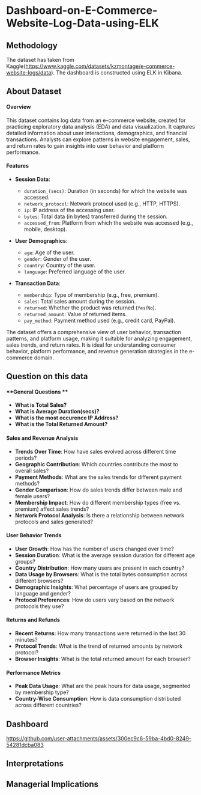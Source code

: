 # Dashboard-on-E-Commerce-Website-Log-Data-using-ELK
## Methodology
The dataset has taken from Kaggle(https://www.kaggle.com/datasets/kzmontage/e-commerce-website-logs/data). The dashboard is constructed using ELK in Kibana. 

## About Dataset

#### Overview
This dataset contains log data from an e-commerce website, created for practicing exploratory data analysis (EDA) and data visualization. It captures detailed information about user interactions, demographics, and financial transactions. Analysts can explore patterns in website engagement, sales, and return rates to gain insights into user behavior and platform performance.

#### Features
- **Session Data**:
  - `duration_(secs)`: Duration (in seconds) for which the website was accessed.
  - `network_protocol`: Network protocol used (e.g., HTTP, HTTPS).
  - `ip`: IP address of the accessing user.
  - `bytes`: Total data (in bytes) transferred during the session.
  - `accessed_from`: Platform from which the website was accessed (e.g., mobile, desktop).

- **User Demographics**:
  - `age`: Age of the user.
  - `gender`: Gender of the user.
  - `country`: Country of the user.
  - `language`: Preferred language of the user.

- **Transaction Data**:
  - `membership`: Type of membership (e.g., free, premium).
  - `sales`: Total sales amount during the session.
  - `returned`: Whether the product was returned (`Yes`/`No`).
  - `returned_amount`: Value of returned items.
  - `pay_method`: Payment method used (e.g., credit card, PayPal).


The dataset offers a comprehensive view of user behavior, transaction patterns, and platform usage, making it suitable for analyzing engagement, sales trends, and return rates. It is ideal for understanding consumer behavior, platform performance, and revenue generation strategies in the e-commerce domain.

## Question on this data

#### **General Questions **
- **What is Total Sales?**
- **What is Average Duration(secs)?**
- **What is the most occurence IP Address?**
- **What is the Total Returned Amount?**
  
#### **Sales and Revenue Analysis**
- **Trends Over Time**: How have sales evolved across different time periods?  
- **Geographic Contribution**: Which countries contribute the most to overall sales?  
- **Payment Methods**: What are the sales trends for different payment methods?  
- **Gender Comparison**: How do sales trends differ between male and female users?  
- **Membership Impact**: How do different membership types (free vs. premium) affect sales trends?  
- **Network Protocol Analysis**: Is there a relationship between network protocols and sales generated?  


#### **User Behavior Trends**
- **User Growth**: How has the number of users changed over time?  
- **Session Duration**: What is the average session duration for different age groups?  
- **Country Distribution**: How many users are present in each country?  
- **Data Usage by Browsers**: What is the total bytes consumption across different browsers?  
- **Demographic Insights**: What percentage of users are grouped by language and gender?  
- **Protocol Preferences**: How do users vary based on the network protocols they use?  



#### **Returns and Refunds**
- **Recent Returns**: How many transactions were returned in the last 30 minutes?  
- **Protocol Trends**: What is the trend of returned amounts by network protocol?  
- **Browser Insights**: What is the total returned amount for each browser?  



#### **Performance Metrics**
- **Peak Data Usage**: What are the peak hours for data usage, segmented by membership type?  
- **Country-Wise Consumption**: How is data consumption distributed across different countries?


## Dashboard

https://github.com/user-attachments/assets/300ec9c6-59ba-4bd0-8249-54281dcba083


##  Interpretations


## Managerial Implications
